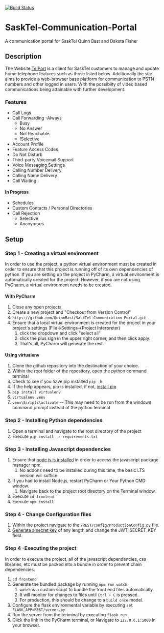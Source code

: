 [![Build Status](https://travis-ci.com/QuinnBast/SaskTel-Communication-Portal.svg?token=WPMw3ZqHaY9rAP8BGwXg&branch=master)](https://travis-ci.com/QuinnBast/SaskTel-Communication-Portal)

# SaskTel-Communication-Portal 
 A communication portal for SaskTel
 Quinn Bast and Dakota Fisher
 
## Description 
 The Website [TelPort](https://telport.me) is a client for SaskTel customers to manage and update home telephone features such as those listed below. Additionally the site aims to provide a web-browser base platform for communication to PSTN numbers and other logged in users. With the possibiity of video based communications being attainable with further development. 
 
### Features
- Call Logs
- Call Forwarding
 -Always
  - Busy
  - No Answer
  - Not Reachable
  - !Selective
- Account Profile
- Feature Access Codes
- Do Not Disturb
- Third-party Voicemail Support
- Voice Messaging Settings
- Calling Number Delivery
- Calling Name Delivery
- Call Waiting

#### In Progress
- Schedules
- Custom Contacts / Personal Directories
- Call Rejection
  - Selective
  - Anonymous

## Setup
### Step 1 - Creating a virtual environment
In order to use the project, a python virtual environment must be created in order to ensure that this project is running off of its own dependencies of python. If you are setting up the project in PyCharm, a virtual environment is automatically created for the project. However, if you are not using PyCharm, a virtual environment needs to be created.
#### With PyCharm
1. Close any open projects.
2. Create a new project and "Checkout from Version Control"
3.  `https://github.com/QuinnBast/SaskTel-Communication-Portal.git`
4. Ensure that a local virtual environment is created for the project in your project's settings (File->Settings->Project Interpreter)
    1. click the dropdown and click "select all"
    2. click the plus sign in the upper right corner, and then click apply.
    3. That's all, PyCharm will generate the rest.
#### Using virtualenv
1. Clone the github repository into the destination of your choice.
2. Within the root folder of the repository, open the python command terminal
3. Check to see if you have pip installed `pip -h`
4. If the help appears, pip is installed, if not, [install pip](https://pip.pypa.io/en/latest/installing/)
5. `pip install virtualenv`
6. `virtualenv venv`
7. `venv\Scripts\activate` -- This may need to be run from the windows command prompt instead of the python terminal

### Step 2 - Installing Python dependencies
1. Open a terminal and navigate to the root directory of the project
2. Execute `pip install -r requirements.txt`


### Step 3 - Installing Javascript dependencies
1. Ensure that [node.js is installed](https://nodejs.org/en/#download) in order to access the javascript package manager npm.
    1. No addons need to be installed during this time, the basic LTS version will suffice. 
2. If you had to install Node.js, restart PyCharm or Your Python CMD window.
    1. Navigate back to the project root directory on the Terminal window.
3. Execute `cd frontend`
4. Execute `npm install`

### Step 4 - Change Configuration files
1. Within the project navigate to the `/REST/config/ProductionConfig.py` file.
2. [Generate a secret key](https://passwordsgenerator.net/) of any length and change the JWT_SECRET_KEY field.

### Step 4 -Executing the project
In order to execute the project, all of the javascript dependencies, css libraries, etc must be packed into a bundle in order to prevent chain dependencies.
1. `cd frontend`
2. Generate the bundled package by running `npm run watch`
    1. `watch` is a custom script to bundle the front end files automatically.
    2. It will monitor for changes to files until `Ctrl + C` is pressed.
    3. For production, this should be change to a `build once` model.
3. Configure the flask environmental variable by executing `set FLASK_APP=REST/server.py`
4. Run the server from the teriminal by executing `flask run`
5. Click the link in the PyCharm terminal, or Navigate to `127.0.0.1:5000` in your browser.
